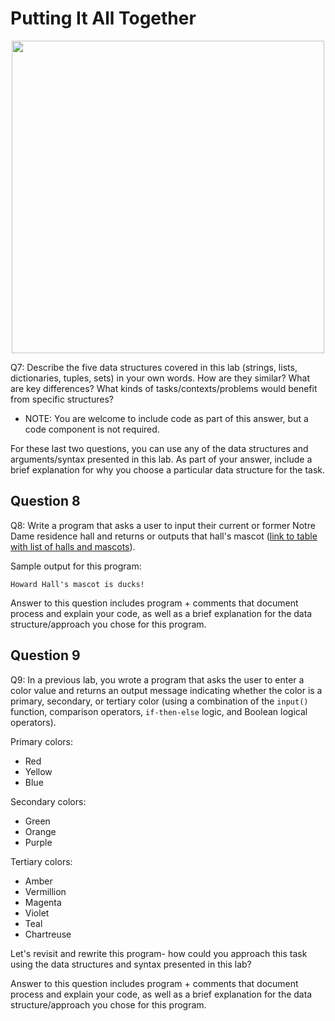 # Putting It All Together

<p align="center"><img src="https://github.com/kwaldenphd/python-data-structures/blob/main/images/Python_Array_Comparison.png?raw=true" width="500"></p>

Q7: Describe the five data structures covered in this lab (strings, lists, dictionaries, tuples, sets) in your own words. How are they similar? What are key differences? What kinds of tasks/contexts/problems would benefit from specific structures?
- NOTE: You are welcome to include code as part of this answer, but a code component is not required.

For these last two questions, you can use any of the data structures and arguments/syntax presented in this lab. As part of your answer, include a brief explanation for why you choose a particular data structure for the task.

## Question 8

Q8: Write a program that asks a user to input their current or former Notre Dame residence hall and returns or outputs that hall's mascot ([link to table with list of halls and mascots](https://en.wikipedia.org/wiki/University_of_Notre_Dame_residence_halls#List)).

Sample output for this program:

```
Howard Hall's mascot is ducks!
```

Answer to this question includes program + comments that document process and explain your code, as well as a brief explanation for the data structure/approach you chose for this program.

## Question 9

Q9: In a previous lab, you wrote a program that asks the user to enter a color value and returns an output message indicating whether the color is a primary, secondary, or tertiary color (using a combination of the `input()` function, comparison operators, `if-then-else` logic, and Boolean logical operators).

Primary colors:
- Red
- Yellow
- Blue

Secondary colors:
- Green
- Orange
- Purple

Tertiary colors:
- Amber
- Vermillion
- Magenta
- Violet
- Teal
- Chartreuse

Let's revisit and rewrite this program- how could you approach this task using the data structures and syntax presented in this lab?

Answer to this question includes program + comments that document process and explain your code, as well as a brief explanation for the data structure/approach you chose for this program.